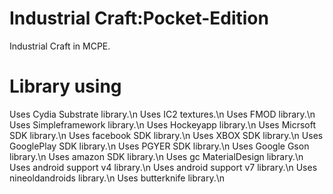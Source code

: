 # Industrial Craft:Pocket-Edition
Industrial Craft in MCPE.
# Library using
Uses Cydia Substrate library.\n
Uses IC2 textures.\n
Uses FMOD library.\n
Uses Simpleframework library.\n
Uses Hockeyapp library.\n
Uses Micrsoft SDK library.\n
Uses facebook SDK library.\n
Uses XBOX SDK library.\n
Uses GooglePlay SDK library.\n
Uses PGYER SDK library.\n
Uses Google Gson library.\n
Uses amazon SDK library.\n
Uses gc MaterialDesign library.\n
Uses android support v4 library.\n
Uses android support v7 library.\n
Uses nineoldandroids library.\n
Uses butterknife library.\n
